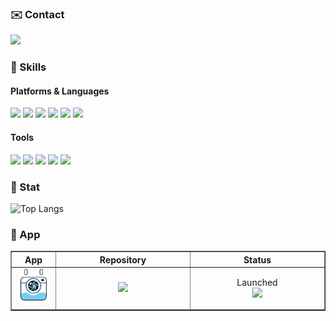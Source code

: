 ### ✉️ Contact
<span><img src="https://img.shields.io/badge/-opficdev@gmail.com-D14836?style=flat&logo=gmail&logoColor=white" /></span>

### 💪 Skills

#### Platforms & Languages

<span><img src="https://img.shields.io/badge/iOS-000000?style=flat&logo=apple&logoColor=white" /></span>
<span><img src="https://img.shields.io/badge/Swift-FA7343?style=flat&logo=swift&logoColor=white" /></span>
<span><img src="https://img.shields.io/badge/Python-3776AB?style=flat&logo=python&logoColor=white" /></span>
<span><img src="https://img.shields.io/badge/C++-00599C?style=flat&logo=c%2B%2B&logoColor=white" /></span>
<span><img src="https://img.shields.io/badge/Dart-0175C2?style=flat&logo=dart&logoColor=white" /></span>
<span><img src="https://img.shields.io/badge/Shell-FFD500?style=flat&logo=gnu-bash&logoColor=black" /></span>

#### Tools

<span><img src="https://img.shields.io/badge/Xcode-1575F9?style=flat&logo=xcode&logoColor=white" /></span>
<span><img src="https://img.shields.io/badge/Visual Studio Code-007ACC?style=flat&logoColor=white" /></span>
<span><img src="https://img.shields.io/badge/Firebase-FFCA28?style=flat&logo=firebase&logoColor=white" /></span>
<span><img src="https://img.shields.io/badge/GitHub-181717?style=flat&logo=github&logoColor=white" /></span>
<span><img src="https://img.shields.io/badge/Figma-F24E1E?style=flat&logo=figma&logoColor=white" /></span>

### 🚀 Stat
<picture>
  <source media="(prefers-color-scheme: dark)" srcset="https://github-readme-stats.vercel.app/api/top-langs/?username=opficdev&layout=compact&theme=github_dark">
  <source media="(prefers-color-scheme: light)" srcset="https://github-readme-stats.vercel.app/api/top-langs/?username=opficdev&layout=compact&theme=default">
  <img alt="Top Langs" src="https://github-readme-stats.vercel.app/api/top-langs/?username=opficdev&layout=compact&theme=default">
</picture>

### 📱 App

<table border="1">
  <tr>
    <th align="center">App</th>
    <th align="center" width="200">Repository</th>
    <th align="center" width="200">Status</th>
  </tr>
  <tr>
    <td align="center" style="vertical-align: middle;">
    <picture>
        <source media="(prefers-color-scheme: dark)" srcset="./images/SnapPlan/dark_logo.png" width="60">
        <source media="(prefers-color-scheme: light)" srcset="./images/SnapPlan/light_logo.png" width="60">
        <img src="./images/SnapPlan/light_logo.png" width="60">
    </picture>
    </td>
    <td align="center">
      <a href="https://github.com/opficdev/SwiftUI_SnapPlan">
        <img src="https://img.shields.io/badge/SnapPlan-181717?style=flat&logo=github&logoColor=white" />
      </a>
    </td>
    <td align="center">
      Launched<br>
      <a href="https://apps.apple.com/kr/app/snapplan/id6744652796">
        <img src="https://img.shields.io/badge/App_Store-0D96F6?style=flat&logo=app-store&logoColor=white" />
      </a>
    </td>
  </tr>
</table>
